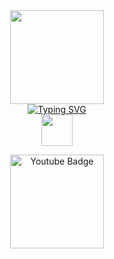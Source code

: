 <div id="header" align="center">
  <img src="https://media.giphy.com/media/M9gbBd9nbDrOTu1Mqx/giphy.gif" width="150"/>
</div>

<!-- <div id="badges" align="center">
  <img src="https://img.shields.io/badge/YouTube-red?style=for-the-badge&logo=youtube&logoColor=white" alt="Youtube Badge"/>
  <img src="https://komarev.com/ghpvc/?username=Riakol&style=flat-square&color=blue" align="center" alt=""/>
</div>
 -->
<div id="badges" align="center">
  <a href="https://git.io/typing-svg">
    <img src="https://readme-typing-svg.demolab.com?font=Montserrat&weight=500&size=24&pause=500&color=010303&center=true&vCenter=true&width=300&lines=Let's+pythoning!" alt="Typing SVG" />
  </a>
  <div id="badges" align="center">
     <img src="https://media.giphy.com/media/v1.Y2lkPTc5MGI3NjExMDQ2NWEzY2NmZWJkMzIyNzQ4ZTdkM2E5NTJmNjg0MjYxYjAyOTRhYSZlcD12MV9pbnRlcm5hbF9naWZzX2dpZklkJmN0PWc/KAq5w47R9rmTuvWOWa/giphy.gif" width="50px"/>  
  </div>
</div>
<!-- <div id="badges" align="center">
  <img src="https://komarev.com/ghpvc/?username=Riakol&style=flat-square&color=blue" alt=""/>
</div> -->
 <p></p>
<div id="badges" align="center">
  <a href="your-youtube-URL">
    <img src="https://img.shields.io/badge/YouTube-red?style=for-the-badge&logo=youtube&logoColor=white" alt="Youtube Badge" width="150px"/>
  </a>
</div>


